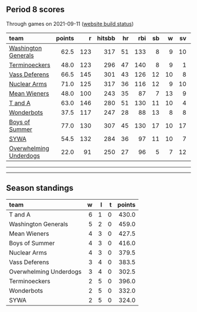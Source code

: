 

## Period 8 scores

Through games on 2021-09-11 ([website build status](https://github.com/brian-bot/pl-site/actions))


|team                                              | points|   r| hitsbb| hr| rbi| sb|  w| sv|  so|   era|  whip|
|:-------------------------------------------------|------:|---:|------:|--:|---:|--:|--:|--:|---:|-----:|-----:|
|[Washington Generals](./washingtongenerals)       |   62.5| 123|    317| 51| 133|  8|  9| 10| 136| 3.921| 1.175|
|[Terminoeckers](./terminoeckers)                  |   48.0| 123|    296| 47| 140|  8|  9|  1| 179| 5.288| 1.350|
|[Vass Deferens](./vassdeferens)                   |   66.5| 145|    301| 43| 126| 12| 10|  8| 163| 4.086| 1.123|
|[Nuclear Arms](./nucleararms)                     |   71.0| 125|    317| 36| 116| 12|  9| 10| 188| 3.497| 1.127|
|[Mean Wieners](./meanwieners)                     |   48.0| 100|    243| 35|  87|  7| 13|  9| 167| 3.214| 1.131|
|[T and A](./tanda)                                |   63.0| 146|    280| 51| 130| 11| 10|  4| 215| 4.299| 1.279|
|[Wonderbots](./wonderbots)                        |   37.5| 117|    247| 28|  88| 13|  8|  8| 152| 4.988| 1.151|
|[Boys of Summer](./boysofsummer)                  |   77.0| 130|    307| 45| 130| 17| 10| 17| 182| 3.610| 1.267|
|[SYWA](./sywa)                                    |   54.5| 132|    284| 36|  97| 11| 10|  7| 175| 3.939| 1.224|
|[Overwhelming Underdogs](./overwhelmingunderdogs) |   22.0|  91|    250| 27|  96|  5|  7| 12| 121| 5.977| 1.511|

* * *
* * *

## Season standings


|team                   |  w|  l|  t| points|
|:----------------------|--:|--:|--:|------:|
|T and A                |  6|  1|  0|  430.0|
|Washington Generals    |  5|  2|  0|  459.0|
|Mean Wieners           |  4|  3|  0|  427.5|
|Boys of Summer         |  4|  3|  0|  416.0|
|Nuclear Arms           |  4|  3|  0|  379.5|
|Vass Deferens          |  3|  4|  0|  383.5|
|Overwhelming Underdogs |  3|  4|  0|  302.5|
|Terminoeckers          |  2|  5|  0|  396.0|
|Wonderbots             |  2|  5|  0|  332.0|
|SYWA                   |  2|  5|  0|  324.0|


